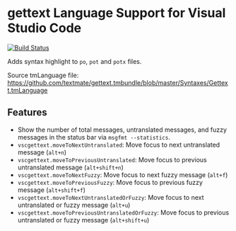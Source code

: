 # gettext Language Support for Visual Studio Code

[![Build Status](https://travis-ci.org/MrOrz/vscode-gettext.svg?branch=master)](https://travis-ci.org/MrOrz/vscode-gettext)

Adds syntax highlight to `po`, `pot` and `potx` files.

Source tmLanguage file: https://github.com/textmate/gettext.tmbundle/blob/master/Syntaxes/Gettext.tmLanguage

## Features

* Show the number of total messages, untranslated messages, and fuzzy messages in the status bar via `msgfmt --statistics`.
* `vscgettext.moveToNextUntranslated`: Move focus to next untranslated message (`alt+n`)
* `vscgettext.moveToPreviousUntranslated`: Move focus to previous untranslated message (`alt+shift+n`)
* `vscgettext.moveToNextFuzzy`: Move focus to next fuzzy message (`alt+f`)
* `vscgettext.moveToPreviousFuzzy`: Move focus to previous fuzzy message (`alt+shift+f`)
* `vscgettext.moveToNextUntranslatedOrFuzzy`: Move focus to next untranslated or fuzzy message (`alt+u`)
* `vscgettext.moveToPreviousUntranslatedOrFuzzy`: Move focus to previous untranslated or fuzzy message (`alt+shift+u`)
